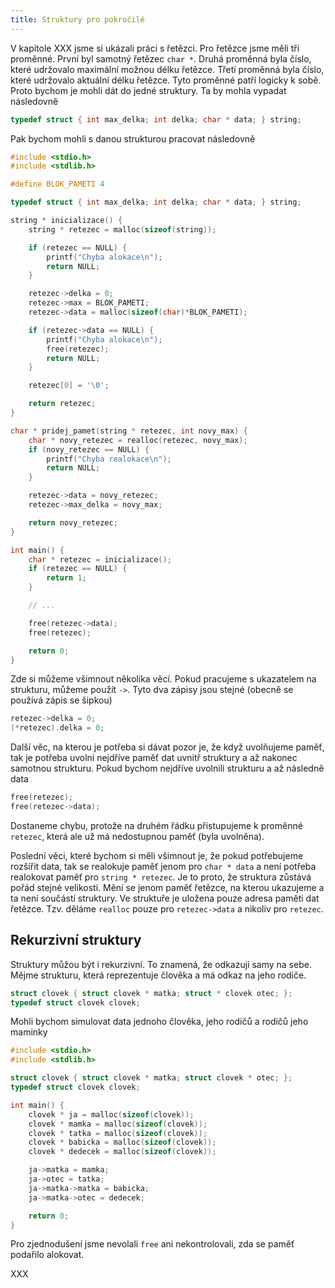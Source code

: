 ```yaml
---
title: Struktury pro pokročilé
---
```



V kapitole XXX jsme si ukázali práci s řetězci. Pro řetězce jsme měli tři proměnné. První byl samotný řetězec `char *`. Druhá proměnná byla číslo, které udržovalo maximální možnou délku řetězce. Třetí proměnná byla číslo, které udržovalo aktuální délku řetězce. Tyto proměnné patří logicky k sobě. Proto bychom je mohli dát do jedné struktury. Ta by mohla vypadat následovně

```c
typedef struct { int max_delka; int delka; char * data; } string;
```

Pak bychom mohli s danou strukturou pracovat následovně

```c
#include <stdio.h>
#include <stdlib.h>

#define BLOK_PAMETI 4

typedef struct { int max_delka; int delka; char * data; } string;

string * inicializace() {
    string * retezec = malloc(sizeof(string));

    if (retezec == NULL) {
        printf("Chyba alokace\n");
        return NULL;
    }

    retezec->delka = 0;
    retezec->max = BLOK_PAMETI;
    retezec->data = malloc(sizeof(char)*BLOK_PAMETI);

    if (retezec->data == NULL) {
        printf("Chyba alokace\n");
        free(retezec);
        return NULL;
    }

    retezec[0] = '\0';

    return retezec;
}

char * pridej_pamet(string * retezec, int novy_max) {
    char * novy_retezec = realloc(retezec, novy_max);
    if (novy_retezec == NULL) {
        printf("Chyba realokace\n");
        return NULL;
    }

    retezec->data = novy_retezec;
    retezec->max_delka = novy_max; 

    return novy_retezec;
}

int main() {
    char * retezec = inicializace();
    if (retezec == NULL) {
        return 1;
    }

    // ...

    free(retezec->data);
    free(retezec);

    return 0;
}
```

Zde si můžeme všimnout několika věcí. Pokud pracujeme s ukazatelem na strukturu, můžeme použít `->`. Tyto dva zápisy jsou stejné (obecně se používá zápis se šipkou)

```c
retezec->delka = 0;
(*retezec).delka = 0;
```

Další věc, na kterou je potřeba si dávat pozor je, že když uvolňujeme paměť, tak je potřeba uvolni nejdříve paměť dat uvnitř struktury a až nakonec samotnou strukturu. Pokud bychom nejdříve uvolnili strukturu a až následně data

```c
free(retezec);
free(retezec->data);
```
Dostaneme chybu, protože na druhém řádku přistupujeme k proměnné `retezec`, která ale už má nedostupnou paměť (byla uvolněna).


Poslední věci, které bychom si měli všimnout je, že pokud potřebujeme rozšířit data, tak se realokuje paměť jenom pro `char * data` a není potřeba realokovat paměť pro `string * retezec`. Je to proto, že struktura zůstává pořád stejné velikosti. Mění se jenom paměť řetězce, na kterou ukazujeme a ta není součástí struktury. Ve struktuře je uložena pouze adresa paměti dat řetězce. Tzv. děláme `realloc` pouze pro `retezec->data` a nikoliv pro `retezec`.


## Rekurzivní struktury
Struktury můžou být i rekurzivní. To znamená, že odkazují samy na sebe. Mějme strukturu, která reprezentuje člověka a má odkaz na jeho rodiče.

```c
struct clovek { struct clovek * matka; struct * clovek otec; };
typedef struct clovek clovek;
```

Mohli bychom simulovat data jednoho člověka, jeho rodičů a rodičů jeho maminky

```c
#include <stdio.h>
#include <stdlib.h>

struct clovek { struct clovek * matka; struct clovek * otec; };
typedef struct clovek clovek;

int main() {
    clovek * ja = malloc(sizeof(clovek));
    clovek * mamka = malloc(sizeof(clovek));
    clovek * tatka = malloc(sizeof(clovek));
    clovek * babicka = malloc(sizeof(clovek));
    clovek * dedecek = malloc(sizeof(clovek));

    ja->matka = mamka;
    ja->otec = tatka;
    ja->matka->matka = babicka;
    ja->matka->otec = dedecek;

    return 0;
}
```

Pro zjednodušení jsme nevolali `free` ani nekontrolovali, zda se paměť podařilo alokovat.


XXX
